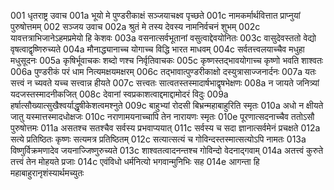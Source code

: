 001	धृतराष्ट्र उवाच
001a	भूयो मे पुण्डरीकाक्षं सञ्जयाचक्ष्व पृच्छते
001c	नामकर्मार्थवित्तात प्राप्नुयां पुरुषोत्तमम्
002	सञ्जय उवाच
002a	श्रुतं मे तस्य देवस्य नामनिर्वचनं शुभम्
002c	यावत्तत्राभिजानेऽहमप्रमेयो हि केशवः
003a	वसनात्सर्वभूतानां वसुत्वाद्देवयोनितः
003c	वासुदेवस्ततो वेद्यो वृषत्वाद्वृष्णिरुच्यते
004a	मौनाद्ध्यानाच्च योगाच्च विद्धि भारत माधवम्
004c	सर्वतत्त्वलयाच्चैव मधुहा मधुसूदनः
005a	कृषिर्भूवाचकः शब्दो णश्च निर्वृतिवाचकः
005c	कृष्णस्तद्भावयोगाच्च कृष्णो भवति शाश्वतः
006a	पुण्डरीकं परं धाम नित्यमक्षयमक्षरम्
006c	तद्भावात्पुण्डरीकाक्षो दस्युत्रासाज्जनार्दनः
007a	यतः सत्त्वं न च्यवते यच्च सत्त्वान्न हीयते
007c	सत्त्वतः सात्वतस्तस्मादार्षभाद्वृषभेक्षणः
008a	न जायते जनित्र्यां यदजस्तस्मादनीकजित्
008c	देवानां स्वप्रकाशत्वाद्दमाद्दामोदरं विदुः
009a	हर्षात्सौख्यात्सुखैश्वर्याद्धृषीकेशत्वमश्नुते
009c	बाहुभ्यां रोदसी बिभ्रन्महाबाहुरिति स्मृतः
010a	अधो न क्षीयते जातु यस्मात्तस्मादधोक्षजः
010c	नराणामयनाच्चापि तेन नारायणः स्मृतः
010e	पूरणात्सदनाच्चैव ततोऽसौ पुरुषोत्तमः
011a	असतश्च सतश्चैव सर्वस्य प्रभवाप्ययात्
011c	सर्वस्य च सदा ज्ञानात्सर्वमेनं प्रचक्षते
012a	सत्ये प्रतिष्ठितः कृष्णः सत्यमत्र प्रतिष्ठितम्
012c	सत्यात्सत्यं च गोविन्दस्तस्मात्सत्योऽपि नामतः
013a	विष्णुर्विक्रमणादेव जयनाज्जिष्णुरुच्यते
013c	शाश्वतत्वादनन्तश्च गोविन्दो वेदनाद्गवाम्
014a	अतत्त्वं कुरुते तत्त्वं तेन मोहयते प्रजाः
014c	एवंविधो धर्मनित्यो भगवान्मुनिभिः सह
014e	आगन्ता हि महाबाहुरानृशंस्यार्थमच्युतः
